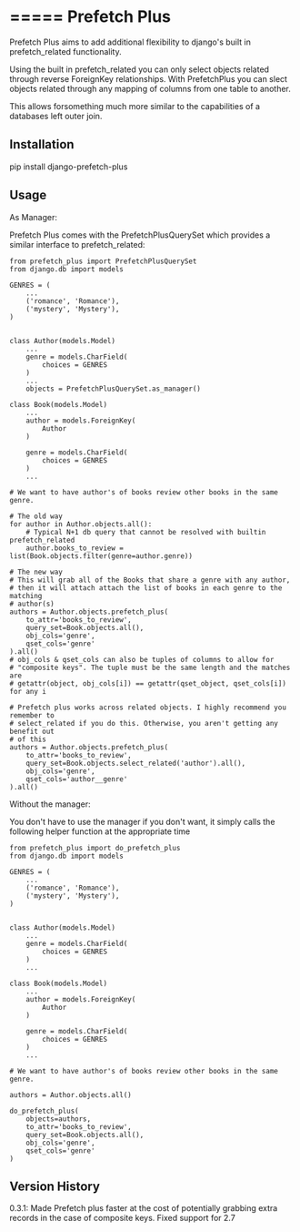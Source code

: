=====
Prefetch Plus
=====

Prefetch Plus aims to add additional flexibility to django's built in
prefetch_related functionality. 

Using the built in prefetch_related you can only select objects related through
reverse ForeignKey relationships. With PrefetchPlus you can slect objects related
through any mapping of columns from one table to another.

This allows forsomething much more similar to the capabilities of a
databases left outer join.

Installation
-----------
pip install django-prefetch-plus

Usage
-----------

As Manager:

Prefetch Plus comes with the PrefetchPlusQuerySet which provides a similar
interface to prefetch_related:
```
from prefetch_plus import PrefetchPlusQuerySet
from django.db import models

GENRES = (
    ...
    ('romance', 'Romance'),
    ('mystery', 'Mystery'),
)


class Author(models.Model)
    ...
    genre = models.CharField(
        choices = GENRES
    )
    ...
    objects = PrefetchPlusQuerySet.as_manager()
    
class Book(models.Model)
    ...
    author = models.ForeignKey(
        Author
    )

    genre = models.CharField(
        choices = GENRES
    )
    ...

# We want to have author's of books review other books in the same genre.

# The old way
for author in Author.objects.all():
    # Typical N+1 db query that cannot be resolved with builtin prefetch_related
    author.books_to_review = list(Book.objects.filter(genre=author.genre))
    
# The new way
# This will grab all of the Books that share a genre with any author,
# then it will attach attach the list of books in each genre to the matching
# author(s)
authors = Author.objects.prefetch_plus(
    to_attr='books_to_review',
    query_set=Book.objects.all(),
    obj_cols='genre',
    qset_cols='genre'
).all()
# obj_cols & qset_cols can also be tuples of columns to allow for
# "composite keys". The tuple must be the same length and the matches are
# getattr(object, obj_cols[i]) == getattr(qset_object, qset_cols[i]) for any i
 
# Prefetch plus works across related objects. I highly recommend you remember to
# select_related if you do this. Otherwise, you aren't getting any benefit out
# of this
authors = Author.objects.prefetch_plus(
    to_attr='books_to_review',
    query_set=Book.objects.select_related('author').all(),
    obj_cols='genre',
    qset_cols='author__genre'
).all()
```

Without the manager:

You don't have to use the manager if you don't want, it simply calls the
following helper function at the appropriate time

```
from prefetch_plus import do_prefetch_plus
from django.db import models

GENRES = (
    ...
    ('romance', 'Romance'),
    ('mystery', 'Mystery'),
)


class Author(models.Model)
    ...
    genre = models.CharField(
        choices = GENRES
    )
    ...

class Book(models.Model)
    ...
    author = models.ForeignKey(
        Author
    )

    genre = models.CharField(
        choices = GENRES
    )
    ...

# We want to have author's of books review other books in the same genre.

authors = Author.objects.all()

do_prefetch_plus(
    objects=authors,
    to_attr='books_to_review',
    query_set=Book.objects.all(),
    obj_cols='genre',
    qset_cols='genre'
)
```

Version History
-----------
0.3.1: Made Prefetch plus faster at the cost of potentially grabbing extra
     records in the case of composite keys. Fixed support for 2.7
